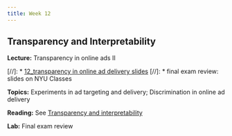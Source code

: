 ```yaml
---
title: Week 12
---
```


## Transparency and Interpretability

**Lecture:** Transparency in online ads II

[//]: * [12_transparency in online ad delivery slides](../../../assets/12_Transparency_Ads.pdf)
[//]: * final exam review: slides on NYU Classes

**Topics:** Experiments in ad targeting and delivery; Discrimination in online ad delivery

**Reading:** See [Transparency and interpretability](../../../assets/transparency_reader.pdf)

**Lab:** Final exam review
